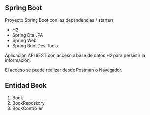 
## Spring Boot

Proyecto Spring Boot con las dependencias / starters
* H2
* Spring Dta JPA
* Spring Web
* Spring Boot Dev Tools

Aplicación API REST con acceso a base de datos H2 para persistir la información.

El acceso se puede realizar desde Postman o Navegador.

## Entidad Book

1. Book
2. BookRepository
3. BookController